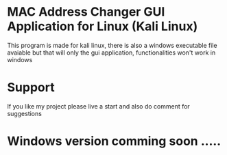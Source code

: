 # MAC Address Changer GUI Application for Linux (Kali Linux)
This program is made for kali linux, there is also a windows executable file avaiable but that will only the gui application, functionalities won't work in windows

# Support
If you like my project please live a start and also do comment for suggestions

# Windows version comming soon ..... 
